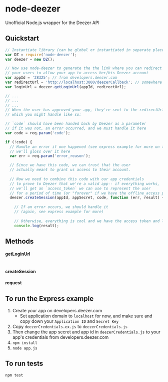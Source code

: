 node-deezer
===========

Unofficial Node.js wrapper for the Deezer API


## Quickstart

```javascript
// Instantiate library (can be global or instantiated in separate places-- either way is fine)
var DZ = require('node-deezer');
var deezer = new DZ();

// Now use node-deezer to generate the the link where you can redirect
// your users to allow your app to access her/his Deezer account
var appId = '28325'; // from developers.deezer.com
var redirectUrl = 'http://localhost:3000/deezerCallback'; // somewhere in your app, see below
var loginUrl = deezer.getLoginUrl(appId, redirectUrl);

// ...
// ...
// ...
// When the user has approved your app, they're sent to the redirectUrl above
// which you might handle like so:

// `code` should have been handed back by Deezer as a parameter
// if it was not, an error occurred, and we must handle it here
var code = req.param('code');

if (!code) {
  // Handle an error if one happened (see express example for more on this)
  // we'll gloss over it here
  var err = req.param('error_reason');

  // Since we have this code, we can trust that the user 
  // actually meant to grant us access to their account.
	
  // Now we need to combine this code with our app credentials 
  // to prove to Deezer that we're a valid app-- if everything works,
  // we'll get an `access_token` we can use to represent the user
  // for a period of time (or "forever" if we have the offline_access permission)
  deezer.createSession(appId, appSecret, code, function (err, result) {
		
    // If an error occurs, we should handle it
    // (again, see express example for more)
  
    // Otherwise, everything is cool and we have the access token and lifespan (`expires`) in `result`
    console.log(result);
```

## Methods

#### getLoginUrl


```javascript

```


#### createSession

#### request


## To run the Express example

1) Create your app on developers.deezer.com
	+ Set application domain to `localhost` for now, and make sure and copy down your `Application ID` and `Secret Key`
2) Copy `deezerCredentials.ex.js` to `deezerCredentials.js`
3) Then change the app secret and app id in `deezerCredentials.js` to your app's credentials from developers.deezer.com
4) `npm install`
5) `node app.js`




## To run tests
`npm test`



<!--
## How To Build a Deezer App

+ Create your app on developers.deezer.com
	+ Set application domain to `localhost` for now
	+ Grab the `Application ID` and `Secret Key`

+ 2) Build your Deezer login flow
	+ You must pop up an OAuth window (or redirect, or use an iframe) to acquire an access token for the user whose account your app will access
	+ The `callback url` you specify on developers.deezer.com will be accessed from Deezer's end when the login is complete.

```
// OAuth endpoint:
https://connect.deezer.com/oauth/auth.php?app_id=YOUR_APP_ID&redirect_uri=YOUR_REDIRECT_URI&perms=basic_access,email
```
-->
